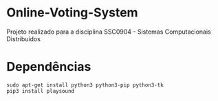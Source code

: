 # Online-Voting-System
Projeto realizado para a disciplina SSC0904 - Sistemas Computacionais Distribuídos

# Dependências

    sudo apt-get install python3 python3-pip python3-tk
    pip3 install playsound
